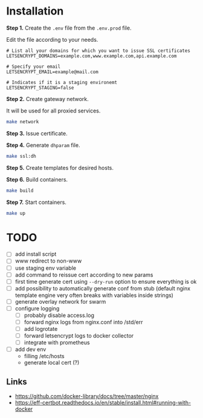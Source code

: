 # Installation

**Step 1.** Create the `.env` file from the `.env.prod` file.

Edit the file according to your needs.

```
# List all your domains for which you want to issue SSL certificates
LETSENCRYPT_DOMAINS=example.com,www.example.com,api.example.com

# Specify your email
LETSENCRYPT_EMAIL=example@mail.com

# Indicates if it is a staging environemt
LETSENCRYPT_STAGING=false
```

**Step 2.** Create gateway network. 

It will be used for all proxied services.

```bash
make network
```

**Step 3.** Issue certificate.

**Step 4.** Generate `dhparam` file.

```bash
make ssl:dh
```

**Step 5.** Create templates for desired hosts.

**Step 6.** Build containers.

```bash
make build
```

**Step 7.** Start containers.

```bash
make up
```


# TODO

- [ ] add install script
- [ ] www redirect to non-www
- [ ] use staging env variable
- [ ] add command to reissue cert according to new params
- [ ] first time generate cert using `--dry-run` option to ensure everything is ok
- [ ] add possibility to automatically generate conf from stub (default nginx template engine very often breaks with variables inside strings)
- [ ] generate overlay network for swarm
- [ ] configure logging
  - [ ] probably disable access.log
  - [ ] forward nginx logs from nginx.conf into /std/err
  - [ ] add logrotate 
  - [ ] forward letsencrypt logs to docker collector
  - [ ] integrate with prometheus
- [ ] add dev env
    - filling /etc/hosts
    - generate local cert (?)


## Links

- https://github.com/docker-library/docs/tree/master/nginx
- https://eff-certbot.readthedocs.io/en/stable/install.html#running-with-docker
